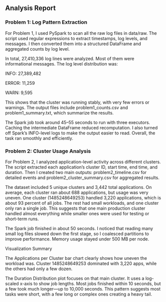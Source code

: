 ## Analysis Report
### Problem 1: Log Pattern Extraction
For Problem 1, I used PySpark to scan all the raw log files in data/raw. The script used regular expressions to extract timestamps, log levels, and messages. I then converted them into a structured DataFrame and aggregated counts by log level.

In total, 27,410,336 log lines were analyzed. Most of them were informational messages. The log level distribution was:

INFO: 27,389,482

ERROR: 11,259

WARN: 9,595

This shows that the cluster was running stably, with very few errors or warnings. The output files include problem1_counts.csv and problem1_summary.txt, which summarize the results.

The Spark job took around 45–55 seconds to run with three executors. Caching the intermediate DataFrame reduced recomputation. I also turned off Spark’s INFO-level logs to make the output easier to read. Overall, the task ran smoothly and efficiently.

### Problem 2: Cluster Usage Analysis

For Problem 2, I analyzed application-level activity across different clusters. The script extracted each application’s cluster ID, start time, end time, and duration. Then I created two main outputs: problem2_timeline.csv for detailed events and problem2_cluster_summary.csv for aggregated results.

The dataset included 5 unique clusters and 3,442 total applications. On average, each cluster ran about 688 applications, but usage was very uneven. One cluster (1485248649253) handled 3,220 applications, which is about 93 percent of all jobs. The rest had small workloads, and one cluster only ran a single job. This suggests that one main production cluster handled almost everything while smaller ones were used for testing or short-term runs.

The Spark job finished in about 50 seconds. I noticed that reading many small log files slowed down the first stage, so I coalesced partitions to improve performance. Memory usage stayed under 500 MB per node.

Visualization Summary

The Applications per Cluster bar chart clearly shows how uneven the workload was. Cluster 1485248649253 dominated with 3,220 apps, while the others had only a few dozen.

The Duration Distribution plot focuses on that main cluster. It uses a log-scaled x-axis to show job lengths. Most jobs finished within 10 seconds, but a few took much longer—up to 10,000 seconds. This pattern suggests most tasks were short, with a few long or complex ones creating a heavy tail.